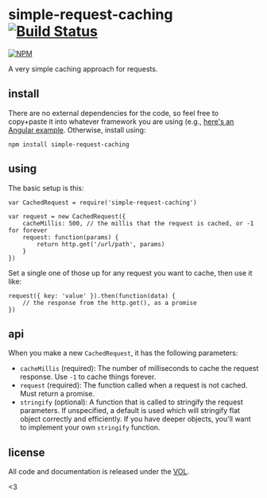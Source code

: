 # simple-request-caching [![Build Status](https://travis-ci.org/tobiaslabs/simple-request-caching.svg?branch=master)](https://travis-ci.org/tobiaslabs/simple-request-caching)

[![NPM](https://nodei.co/npm/simple-request-caching.png)](https://nodei.co/npm/simple-request-caching/)

A very simple caching approach for requests.

## install

There are no external dependencies for the code, so feel free to copy+paste it into whatever framework
you are using (e.g., [here's an Angular example](https://gist.github.com/saibotsivad/84d8faf3c8351c89ea3b).
Otherwise, install using:

	npm install simple-request-caching

## using

The basic setup is this:

	var CachedRequest = require('simple-request-caching')

	var request = new CachedRequest({
		cacheMillis: 500, // the millis that the request is cached, or -1 for forever
		request: function(params) {
			return http.get('/url/path', params)
		}
	})

Set a single one of those up for any request you want to cache, then use it like:

	request({ key: 'value' }).then(function(data) {
		// the response from the http.get(), as a promise
	})

## api

When you make a new `CachedRequest`, it has the following parameters:

* `cacheMillis` (required): The number of milliseconds to cache the request
	response. Use `-1` to cache things forever.
* `request` (required): The function called when a request is not cached. Must
	return a promise.
* `stringify` (optional): A function that is called to stringify the request
	parameters. If unspecified, a default is used which will stringify flat
	object correctly and efficiently. If you have deeper objects, you'll want
	to implement your own `stringify` function.

## license

All code and documentation is released under the [VOL](http://veryopenlicense.com).

<3
